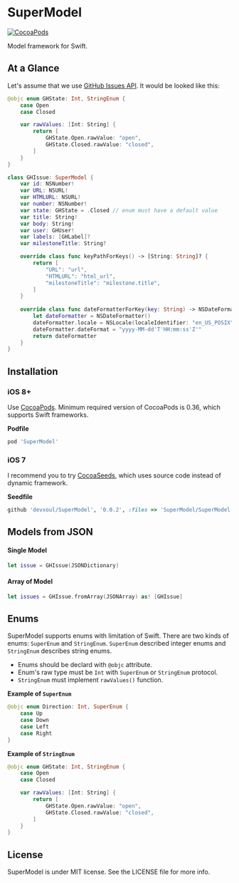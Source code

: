 SuperModel
==========

[![CocoaPods](http://img.shields.io/cocoapods/v/SuperModel.svg?style=flat)](https://cocoapods.org/pods/SuperModel)

Model framework for Swift.


At a Glance
-----------

Let's assume that we use [GitHub Issues API](https://developer.github.com/v3/issues/). It would be looked like this:

```swift
@objc enum GHState: Int, StringEnum {
    case Open
    case Closed

    var rawValues: [Int: String] {
        return [
            GHState.Open.rawValue: "open",
            GHState.Closed.rawValue: "closed",
        ]
    }
}

class GHIssue: SuperModel {
    var id: NSNumber!
    var URL: NSURL!
    var HTMLURL: NSURL!
    var number: NSNumber!
    var state: GHState = .Closed // enum must have a default value
    var title: String!
    var body: String!
    var user: GHUser!
    var labels: [GHLabel]?
    var milestoneTitle: String?

    override class func keyPathForKeys() -> [String: String]? {
        return [
            "URL": "url",
            "HTMLURL": "html_url",
            "milestoneTitle": "milestone.title",
        ]
    }
    
    override class func dateFormatterForKey(key: String) -> NSDateFormatter? {
        let dateFormatter = NSDateFormatter()
        dateFormatter.locale = NSLocale(localeIdentifier: "en_US_POSIX")
        dateFormatter.dateFormat = "yyyy-MM-dd'T'HH:mm:ss'Z'"
        return dateFormatter
    }
}
```


Installation
------------

### iOS 8+

Use [CocoaPods](https://cocoapods.org). Minimum required version of CocoaPods is 0.36, which supports Swift frameworks.

**Podfile**

```ruby
pod 'SuperModel'
```


### iOS 7

I recommend you to try [CocoaSeeds](https://github.com/devxoul/CocoaSeeds), which uses source code instead of dynamic framework.

**Seedfile**

```ruby
github 'devxoul/SuperModel', '0.0.2', :files => 'SuperModel/SuperModel.swift'
```


Models from JSON
----------------

#### Single Model

```swift
let issue = GHIssue(JSONDictionary)
```

#### Array of Model

```swift
let issues = GHIssue.fromArray(JSONArray) as! [GHIssue]
```


Enums
-----

SuperModel supports enums with limitation of Swift. There are two kinds of enums: `SuperEnum` and `StringEnum`. `SuperEnum` described integer enums and `StringEnum` describes string enums.

- Enums should be declard with `@objc` attribute.
- Enum's raw type must be `Int` with `SuperEnum` or `StringEnum` protocol.
- `StringEnum` must implement `rawValues()` function.

**Example of `SuperEnum`**

```swift
@objc enum Direction: Int, SuperEnum {
    case Up
    case Down
    case Left
    case Right
}
```

**Example of `StringEnum`**

```swift
@objc enum GHState: Int, StringEnum {
    case Open
    case Closed

    var rawValues: [Int: String] {
        return [
            GHState.Open.rawValue: "open",
            GHState.Closed.rawValue: "closed",
        ]
    }
}
```


License
-------

SuperModel is under MIT license. See the LICENSE file for more info.
